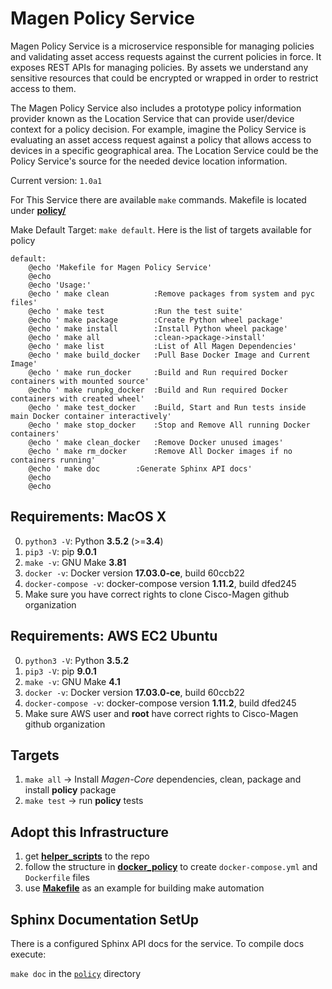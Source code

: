# Magen Policy Service

Magen Policy Service is a microservice responsible for managing policies and validating asset access requests against the current policies in force. It exposes REST APIs for managing policies. By assets we understand any sensitive resources that could be encrypted or wrapped in order to restrict access to them.

The Magen Policy Service also includes a prototype policy information
provider known as the Location Service that can provide user/device
context for a policy decision. For example, imagine the Policy Service
is evaluating an asset access request against a policy that allows
access to devices in a specific geographical area. The Location
Service could be the Policy Service's source for the needed device location information.

Current version: ```1.0a1```

For This Service there are available ```make``` commands. Makefile is located under [**policy/**](policy)

Make Default Target: ```make default```. Here is the list of targets available for policy

```make
default:
	@echo 'Makefile for Magen Policy Service'
	@echo
	@echo 'Usage:'
	@echo '	make clean    		:Remove packages from system and pyc files'
	@echo '	make test     		:Run the test suite'
	@echo '	make package  		:Create Python wheel package'
	@echo '	make install  		:Install Python wheel package'
	@echo '	make all      		:clean->package->install'
	@echo '	make list     		:List of All Magen Dependencies'
	@echo '	make build_docker 	:Pull Base Docker Image and Current Image'
	@echo '	make run_docker   	:Build and Run required Docker containers with mounted source'
	@echo '	make runpkg_docker	:Build and Run required Docker containers with created wheel'
	@echo '	make test_docker  	:Build, Start and Run tests inside main Docker container interactively'
	@echo '	make stop_docker  	:Stop and Remove All running Docker containers'
	@echo '	make clean_docker 	:Remove Docker unused images'
	@echo '	make rm_docker    	:Remove All Docker images if no containers running'
	@echo '	make doc		:Generate Sphinx API docs'
	@echo
	@echo
```

## Requirements: MacOS X
0. ```python3 -V```: Python **3.5.2** (>=**3.4**)
0. ```pip3 -V```: pip **9.0.1**
0. ```make -v```: GNU Make **3.81**
1. ```docker -v```: Docker version **17.03.0-ce**, build 60ccb22
2. ```docker-compose -v```: docker-compose version **1.11.2**, build dfed245
3. Make sure you have correct rights to clone Cisco-Magen github organization

## Requirements: AWS EC2 Ubuntu
0. ```python3 -V```: Python **3.5.2**
1. ```pip3 -V```: pip **9.0.1**
2. ```make -v```: GNU Make **4.1**
3. ```docker -v```: Docker version **17.03.0-ce**, build 60ccb22
4. ```docker-compose -v```: docker-compose version **1.11.2**, build dfed245
5. Make sure AWS user and **root** have correct rights to Cisco-Magen github organization

## Targets

1. ```make all```  -> Install *Magen-Core* dependencies, clean, package and install **policy** package
2. ```make test``` -> run **policy** tests

## Adopt this Infrastructure

1. get [**helper_scripts**](policy/helper_scripts) to the repo
2. follow the structure in [**docker_policy**](policy/docker_policy) to create ```docker-compose.yml``` and ```Dockerfile``` files
3. use [**Makefile**](policy/Makefile) as an example for building make automation

## Sphinx Documentation SetUp

There is a configured Sphinx API docs for the service.
To compile docs execute:

```make doc``` in the [```policy```](policy) directory
